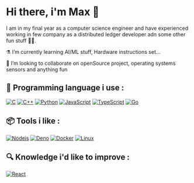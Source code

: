 # Hi there, i'm Max 👋

I am in my final year as a computer science engineer and have experienced working in few company as a distributed ledger developer adn some other fun stuff 👨‍💻. 

:alembic:  I’m currently learning AI/ML stuff, Hardware instructions set...

👯 I’m looking to collaborate on openSource project, operating systems sensors and anything fun

## 🎨 Programming language i use : 

[![C](https://img.shields.io/badge/-C-000000?style=flat&logo=c)](https://github.com/maxdvlg) 
[![C++](https://img.shields.io/badge/-C++-000000?style=flat&logo=c%2B%2B)](https://github.com/maxdvlg) 
[![Python](https://img.shields.io/badge/-Python-black?style=flat&logo=python&link=https://github.com/maxdvlg)](https://github.com/maxdvlg) 
[![JavaScript](https://img.shields.io/badge/-JavaScript-black?style=flat&logo=javascript&link=https://github.com/hritik5102)]()
[![TypeScript](https://img.shields.io/badge/-TypeScript-007ACC?style=flat&logo=typescript&link=https://github.com/hritik5102)]()
[![Go](https://img.shields.io/badge/-Go-black?style=flat&logo=go&link=https://github.com/hritik5102)](https://github.com/hritik5102) 

## 📦 Tools i like : 

[![Nodejs](https://img.shields.io/badge/-Nodejs-black?style=flat&logo=Node.js&link=https://github.com/maxdvlg)](https://github.com/maxdvlg) 
[![Deno](https://img.shields.io/badge/-Deno-black?style=flat&logo=deno&logoColor=blue)]()
[![Docker](https://img.shields.io/badge/-Docker-black?style=flat&logo=docker)](https://github.com/maxdvlg) 
[![Linux](https://img.shields.io/badge/-Linux-black?style=flat&logo=linux&logoColor=FCC624)]()

## 🔍 Knowledge i'd like to improve : 

[![React](https://img.shields.io/badge/-React-black?style=flat&logo=react&link=https://github.com/hritik5102)](https://github.com/hritik5102) 






